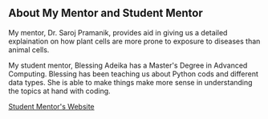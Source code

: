 ## About My Mentor and Student Mentor

My mentor, Dr. Saroj Pramanik, provides aid in giving us a detailed explaination on how plant cells are more prone to exposure to diseases than animal cells.

My student mentor, Blessing Adeika has a Master's Degree in Advanced Computing. Blessing has been teaching us about Python cods and different data types. She is able to make things make more sense in understanding the topics at hand with coding. 

[Student Mentor's Website](https://www.linkedin.com/in/blessing-isoyiza-adeika/?utm_source=share&utm_campaign=share_via&utm_content=profile&utm_medium=ios_app)


